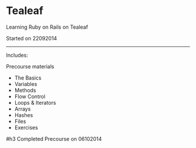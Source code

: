 Tealeaf
=======

Learning Ruby on Rails on Tealeaf

Started on 22092014

---
Includes:

Precourse materials 
- The Basics
- Variables
- Methods
- Flow Control
- Loops & Iterators
- Arrays
- Hashes
- Files
- Exercises

#h3 Completed Precourse on 06102014